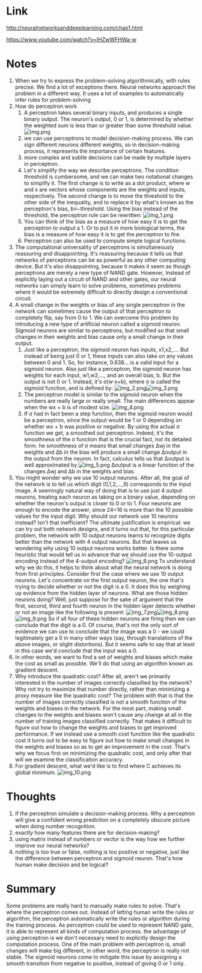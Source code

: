 Link
===============
<p>

http://neuralnetworksanddeeplearning.com/chap1.html

https://www.youtube.com/watch?v=IHZwWFHWa-w

</p>


Notes
===============
1. When we try to express the problem-solving algorithmically, with rules precise. We find a lot of exceptions there.
   Neural networks approach the problem in a different way. It uses a lot of examples to automatically infer rules for 
   problem-solving
2. How do perceptron work
   1. A perceptron takes several binary inputs, and produces a single binary output.
      The neuron's output, 0 or 1, is determined by whether the weighted sum is less than or greater than some 
      threshold value.
      ![img.png](img.png)
   2. we can use perceptrons to model decision-making process. We can sign different neurons different weights, 
      so in decision-making process, it represents the importance of certain features.
   3. more complex and subtle decisions can be made by multiple layers in perceptron. 
   4. Let's simplify the way we describe perceptrons. The condition threshold is cumbersome, 
      and we can make two notational changes to simplify it. The first change is to write as a 
      dot product, where w and x are vectors whose components are the weights and inputs, 
      respectively. The second change is to move the threshold to the other side of the inequality, 
      and to replace it by what's known as the perceptron's bias, b≡−threshold. Using the bias instead 
      of the threshold, the perceptron rule can be rewritten:
      ![img_1.png](img_1.png)
   5. You can think of the bias as a measure of how easy it is to get the perceptron to output a 1. Or 
      to put it in more biological terms, the bias is a measure of how easy it is to get the perceptron to fire. 
   6. Perceptron can also be used to compute simple logical functions.
3. The computational universality of perceptrons is simultaneously reassuring and disappointing. 
   It's reassuring because it tells us that networks of perceptrons can be as powerful as any other 
   computing device. But it's also disappointing, because it makes it seem as though perceptrons are 
   merely a new type of NAND gate. However, Instead of explicitly laying out a circuit of NAND and other gates,
   our neural networks can simply learn to solve problems, sometimes problems where it would be extremely 
   difficult to directly design a conventional circuit.
4. A small change in the weights or bias of any single perceptron in the network can sometimes cause the 
   output of that perceptron to completely flip, say from 0 to 1. We can overcome this problem by introducing 
   a new type of artificial neuron called a sigmoid neuron. Sigmoid neurons are similar to perceptrons, 
   but modified so that small changes in their weights and bias cause only a small change in their output.
   1. Just like a perceptron, the sigmoid neuron has inputs, x1,x2,…. But instead of being just 0 or 1, 
      these inputs can also take on any values between 0 and 1. So, for instance, 0.638… is a valid input 
      for a sigmoid neuron. Also just like a perceptron, the sigmoid neuron has weights for each input, 
      w1,w2,…, and an overall bias, b. But the output is not 0 or 1. Instead, it's σ(w⋅x+b), where σ 
      is called the sigmoid function, and is defined by:
      ![img_2.png](img_2.png)![img_3.png](img_3.png)
   2. The perceptron model is similar to the sigmoid neuron when the numbers are really large or really small.
      The main differences appear when the wx + b is of modest size.
      ![img_4.png](img_4.png)
   3. If σ had in fact been a step function, then the sigmoid neuron would be a perceptron, since the output 
      would be 1 or 0 depending on whether wx + b was positive or negative. By using the actual σ function we get, 
      a smoothed out perceptron. Indeed, it's the smoothness of the σ function that is the crucial fact, not
      its detailed form. he smoothness of σ means that small changes Δwj in the weights and Δb in the bias 
      will produce a small change Δoutput in the output from the neuron. In fact, calculus tells us that
      Δoutput is well approximated by
      ![img_5.png](img_5.png)
      Δoutput  is a linear function of the changes Δwj and Δb in the weights and bias.
5. You might wonder why we use 10 output neurons. After all, the goal of the network is to tell us which 
   digit (0,1,2,…,9) corresponds to the input image. A seemingly natural way of doing that is to use just 
   4 output neurons, treating each neuron as taking on a binary value, depending on whether the neuron's
   output is closer to 0 or to 1. Four neurons are enough to encode the answer, since 24=16 is more than 
   the 10 possible values for the input digit. Why should our network use 10 neurons instead? Isn't that
   inefficient? The ultimate justification is empirical: we can try out both network designs, and it turns 
   out that, for this particular problem, the network with 10 output neurons learns to recognize digits 
   better than the network with 4 output neurons. But that leaves us wondering why using 10 output neurons
   works better. Is there some heuristic that would tell us in advance that we should use the 10-output 
   encoding instead of the 4-output encoding?
   ![img_6.png](img_6.png)
   To understand why we do this, it helps to think about what the neural network is doing from first 
   principles. Consider first the case where we use 10 output neurons. Let's concentrate on the first
   output neuron, the one that's trying to decide whether or not the digit is a 0. It does this by 
   weighing up evidence from the hidden layer of neurons. What are those hidden neurons doing? Well,
   just suppose for the sake of argument that the first, second, third and fourth neuron in the hidden layer 
   detects whether or not an image like the following is present:
   ![img_7.png](img_7.png)![img_8.png](img_8.png)![img_9.png](img_9.png)
   So if all four of these hidden neurons are firing then we can conclude that the digit is a 0. Of course, 
   that's not the only sort of evidence we can use to conclude that the image was a 0 - we could legitimately
   get a 0 in many other ways (say, through translations of the above images, or slight distortions). 
   But it seems safe to say that at least in this case we'd conclude that the input was a 0.
6. In other words, we want to find a set of weights and biases which make the cost as small as possible.
   We'll do that using an algorithm known as gradient descent.
7. Why introduce the quadratic cost? After all, aren't we primarily interested in the number of images 
   correctly classified by the network? Why not try to maximize that number directly, rather than
   minimizing a proxy measure like the quadratic cost? The problem with that is that the number of 
   images correctly classified is not a smooth function of the weights and biases in the network.
   For the most part, making small changes to the weights and biases won't cause any change at all
   in the number of training images classified correctly. That makes it difficult to figure out how 
   to change the weights and biases to get improved performance. If we instead use a smooth cost function
   like the quadratic cost it turns out to be easy to figure out how to make small changes in the weights
   and biases so as to get an improvement in the cost. That's why we focus first on minimizing the quadratic
   cost, and only after that will we examine the classification accuracy.
8. For gradient descent, what we'd like is to find where C achieves its global minimum. 
   ![img_10.png](img_10.png)





Thoughts
===============
1. if the perceptron simulate a decision-making process. Why a perceptron will give a confident wrong prediction
   on a completely obscure picture when doing number recognition.
2. exactly how many features there are for decision-making?
3. using matrix instead of numbers or vector is the way how we further improve our neural networks?
4. nothing is too true or false, nothing is too positive or negative, just like the difference between perceptron
   and sigmoid neuron. That's how human make decision and be logical?




Summary
===============
Some problems are really hard to manually make rules to solve. That's where the perceptron comes out. 
Instead of letting human write the rules or algorithm, the perceptron automatically write the rules or algorithm
during the training process. As perceptron could be used to represent NAND gate, it is able to represent all kinds
of computation process. the advantage of using perceptron is we don't necessary need to explicitly design
the computation process. One of the main problem with perceptron is, small changes will make big different, in other
word, the perceptron is really not stable. The sigmoid neurons come to mitigate this issue by assigning a smooth
transition from negative to positive, instead of giving 0 or 1 only. 